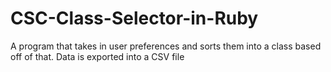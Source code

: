 # CSC-Class-Selector-in-Ruby
A program that takes in user preferences and sorts them into a class based off of that. Data is exported into a CSV file
